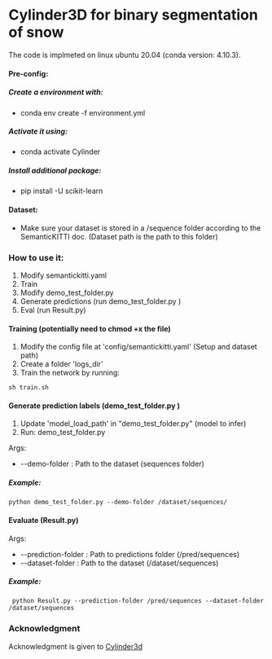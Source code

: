 # Cylinder3D for binary segmentation of snow

The code is implmeted on linux ubuntu 20.04 (conda version: 4.10.3).


#### Pre-config:
##### Create a environment with:
  * conda env create -f environment.yml
 ##### Activate it using:
  * conda activate Cylinder
##### Install additional package:
  * pip install -U scikit-learn
  
#### Dataset:
* Make sure your dataset is stored in a /sequence folder according to the SemanticKITTI doc. (Dataset path is the path to this folder)
 
  
### How to use it:
1. Modify semantickitti.yaml
2. Train
3. Modify demo_test_folder.py
4. Generate predictions (run demo_test_folder.py )
5. Eval (run Result.py)

#### Training (potentially need to chmod +x the file)

1. Modify the config file at 'config/semantickitti.yaml' (Setup and dataset path)
2. Create a folder 'logs_dir'
3. Train the network by running: 
```
sh train.sh
```

#### Generate prediction labels (demo_test_folder.py )
1. Update 'model_load_path' in "demo_test_folder.py" (model to infer)
3. Run: demo_test_folder.py

  Args:
* --demo-folder : Path to the dataset (sequences folder)
 ##### Example:
```
python demo_test_folder.py --demo-folder /dataset/sequences/
```


#### Evaluate (Result.py)    
 Args:
* --prediction-folder : Path to predictions folder (/pred/sequences)
* --dataset-folder : Path to the dataset (/dataset/sequences)   
 ##### Example:

 ```
  python Result.py --prediction-folder /pred/sequences --dataset-folder /dataset/sequences
 ``` 
  
  ### Acknowledgment
Acknowledgment is given to [Cylinder3d](https://github.com/xinge008/Cylinder3D/blob/master/README.md)
